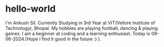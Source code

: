 # hello-world
I'm Ankush Sil. 
Currently Studying in 3rd Year at VIT(Vellore Institute of Technology), Bhopal. 
My hobbies are playing football, dancing & playing games.
I am a beginner at coding and a learning enthusiast.
Today is 09-06-2024.(Hope I find it good in the future :) ).
